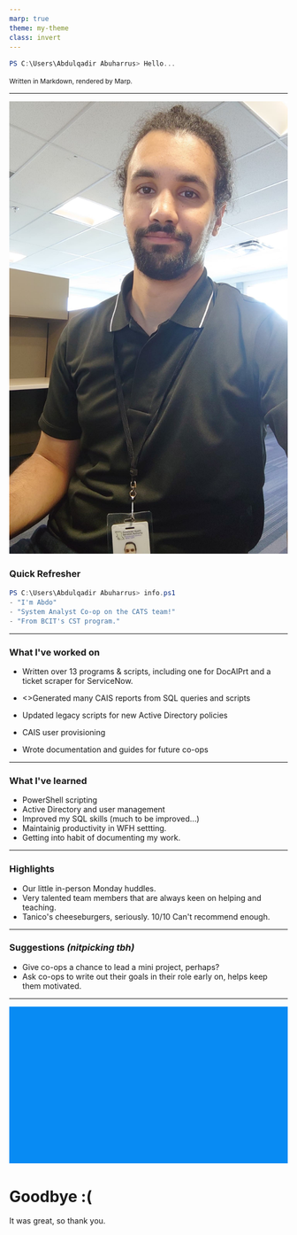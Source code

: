 ```yaml
---
marp: true
theme: my-theme
class: invert   
--- 
```

```PowerShell
PS C:\Users\Abdulqadir Abuharrus> Hello...
```
<small>Written in Markdown, rendered by Marp.</small>

---
![bg left height:4in](media/work.jpg)
### Quick Refresher
<!-- <ul>
<li>I'm Abdo</li>
<li>System Analyst Co-op on the CATS team!</li>
<li>From BCIT's CST program.</li>
</ul> -->
```PowerShell
PS C:\Users\Abdulqadir Abuharrus> info.ps1
- "I'm Abdo"
- "System Analyst Co-op on the CATS team!"
- "From BCIT's CST program."
```

---
### What I've worked on
<div>
<ul>
<li>
    <p>Written over 13 programs & scripts, including one for DocAlPrt and a ticket scraper for ServiceNow.</p>
</li>
<li>
    <>Generated many CAIS reports from SQL queries and scripts</>
</li>
<li>
    <p>Updated legacy scripts for new Active Directory policies</p>
</li>
<li>
    <p>CAIS user provisioning</p>
</li>
<li>
    <p>Wrote documentation and guides for future co-ops</p>
</li>
<!-- <li>
    <small></small>
</li> -->
</ul>
</div>

---
### What I've learned
<div>
<ul>
<li>PowerShell scripting</li>
<li>Active Directory and user management</li>
<li>Improved my SQL skills (much to be improved...)</li>
<li>Maintainig productivity in WFH settting.</li>
<li>Getting into habit of documenting my work.</li>
</ul>
</div>

---
### Highlights
<ul>
<li>Our little in-person Monday huddles.</li>
<li>Very talented team members that are always keen on helping and teaching.</li>
<li>Tanico's cheeseburgers, seriously. 10/10 Can't recommend enough.</li>
</ul>

---
### Suggestions _(nitpicking tbh)_
<div>
<ul>
<li>Give co-ops a chance to lead a mini project, perhaps?</li>
<li>Ask co-ops to write out their goals in their role early on, helps keep them motivated.</li>
</ul>
</div>

---
![bg](media/bsod-bg.jpg)
<div>
    <h1>Goodbye :(</h1>
    <p>It was great, so thank you.</p>
</div>
